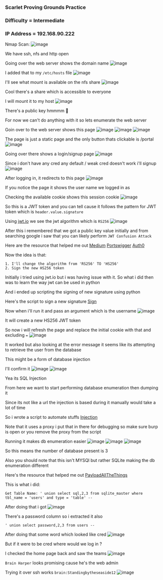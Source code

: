 <h3> Scarlet Proving Grounds Practice </h3>

### Difficulty = Intermediate

### IP Address = 192.168.90.222

Nmap Scan:
![image](https://user-images.githubusercontent.com/127159644/224586187-fae11163-7370-4fea-86ae-d99473807e2f.png)

We have ssh, nfs and http open 

Going over the web server shows the domain name
![image](https://user-images.githubusercontent.com/127159644/224586517-d17413ea-3d64-4146-a68e-72b4d6b49d59.png)

I added that to my `/etc/hosts` file 
![image](https://user-images.githubusercontent.com/127159644/224586558-8d9aead4-2ba2-4372-843e-393ae1b9d2b0.png)

I'll see what mount is available on the nfs share
![image](https://user-images.githubusercontent.com/127159644/224586592-6e77df84-ec35-46e8-ac47-37b06ca6d119.png)

Cool there's a share which is accessible to everyone

I will mount it to my host
![image](https://user-images.githubusercontent.com/127159644/224586786-89c57c01-f0cb-4f94-aef1-fe69f327a56d.png)

There's a public key hmmmm 🤔

For now we can't do anything with it so lets enumerate the web server

Goin over to the web server shows this page
![image](https://user-images.githubusercontent.com/127159644/224586869-8dca2727-f94a-476a-a970-fc56b708e5c2.png)
![image](https://user-images.githubusercontent.com/127159644/224586892-2cdebbd1-dd0c-4e54-bb3c-6140a237cb6e.png)
![image](https://user-images.githubusercontent.com/127159644/224586925-f17a4107-7460-4830-97b2-0ba73bcf4965.png)

The page is just a static page and the only button thats clickable is /portal
![image](https://user-images.githubusercontent.com/127159644/224587000-49f9c564-3e58-4d21-b6cc-bb78d2640789.png)

Going over there shows a login/signup page
![image](https://user-images.githubusercontent.com/127159644/224587029-dfab68d9-dd29-4224-9844-60e06207da1c.png)

Since i don't have any cred any default / weak cred doesn't work i'll signup 
![image](https://user-images.githubusercontent.com/127159644/224587082-338e2f9c-d819-4129-a26f-3565fce97df3.png)

After logging in, it redirects to this page
![image](https://user-images.githubusercontent.com/127159644/224587183-ea099eb0-3d4d-4ec4-9f19-867137e00f36.png)

If you notice the page it shows the user name we logged in as 

Checking the available cookie shows this session cookie
![image](https://user-images.githubusercontent.com/127159644/224587252-d37a9682-1b9b-4b66-98d5-fb94aefdcffa.png)

So this is a JWT token and you can tell cause it follows the pattern for JWT token which is `header.value.signature`

Using [jwt.io](https://jwt.io/) we see the jwt algorithm which is `RS256`
![image](https://user-images.githubusercontent.com/127159644/224587413-53993398-1740-41fe-9610-9322aedd9488.png)

After this i remembered that we got a public key value initially and from searching google i saw that you can likely perform `JWT Confusion Attack`

Here are the resource that helped me out
[Medium](https://nav7neeet.medium.com/jwt-key-confusion-attack-part1-556c2db4f148)
[Portswigger](https://portswigger.net/web-security/jwt/algorithm-confusion)
[Auth0](https://auth0.com/blog/how-to-handle-jwt-in-python/)

Now the idea is that:

```
1. I'll change the algorithm from 'RS256' TO 'HS256'
2. Sign the new HS256 token
```

Initially i tried using jwt.io but i was having issue with it. So what i did then was to learn the way jwt can be used in python 

And i ended up scripting the signing of new signature using python

Here's the script to sign a new signature [Sign](https://github.com/markuched13/markuched13.github.io/blob/main/solvescript/pg/scarlet/signkey.py)

Now when i'll run it and pass an argument which is the username 
![image](https://user-images.githubusercontent.com/127159644/224588181-d783cb6d-943b-4494-afc2-97af773da2ac.png)

It will create a new HS256 JWT token 

So now i will refresh the page and replace the initial cookie with that and excluding `=`
![image](https://user-images.githubusercontent.com/127159644/224588374-7ad4a3e8-9383-4d33-b7d2-f600bf670075.png)

It worked but also looking at the error message it seems like its attempting to retrieve the user from the database

This might be a form of database injection

I'll confirm it
![image](https://user-images.githubusercontent.com/127159644/224588632-09dedb80-4b25-4fdc-8bbd-01b46f3ceef0.png)
![image](https://user-images.githubusercontent.com/127159644/224588826-dfbb7030-915d-47b0-8a8a-a9727341c7b6.png)

Yea its SQL Injection 

From here we want to start performing database enumeration then dumping it

Since its not like a url the injection is based during it manually would take a lot of time

So i wrote a script to automate stuffs [Injection](https://github.com/markuched13/markuched13.github.io/blob/main/solvescript/pg/scarlet/inject.py)

Note that it uses a proxy i put that in there for debugging so make sure burp is open or you remove the proxy from the script

Running it makes db enumeration easier
![image](https://user-images.githubusercontent.com/127159644/224589695-df49c097-785e-452e-9fb9-44f6e9bd1f27.png)
![image](https://user-images.githubusercontent.com/127159644/224589720-cf6fd052-a6fd-4586-9484-829b0cb5beca.png)
![image](https://user-images.githubusercontent.com/127159644/224589760-2050fb7f-cb22-4577-a4ad-c29cdcd48dfa.png)

So this means the number of database present is 3 

Also you should note that this isn't MYSQl but rather SQLite making the db enumeration different

Here's the resource that helped me out [PayloadAllTheThings](https://github.com/swisskyrepo/PayloadsAllTheThings/blob/master/SQL%20Injection/SQLite%20Injection.md)

This is what i did:

```
Get Table Name: ' union select sql,2,3 from sqlite_master where tbl_name = 'users' and type = 'table' --
```
After doing that i got 
![image](https://user-images.githubusercontent.com/127159644/224590967-f3fc3de8-16bc-4718-8d98-8eb8adc3df76.png)

There's a password column so i extracted it also

```
' union select password,2,3 from users --
```

After doing that some word which looked like cred
![image](https://user-images.githubusercontent.com/127159644/224591328-38284f67-3641-4adf-890f-fec27da95b00.png)

But if it were to be cred where would we log in ?

I checked the home page back and saw the teams
![image](https://user-images.githubusercontent.com/127159644/224591503-b1b26114-1fc2-4218-933c-ebe393431a34.png)

`Brain Harper` looks promising cause he's the web admin

Trying it over ssh works `brain:Standingbytheseaside12`
![image](https://user-images.githubusercontent.com/127159644/224591608-ac50de60-c0c6-4633-85a5-ce7b438a59f7.png)










